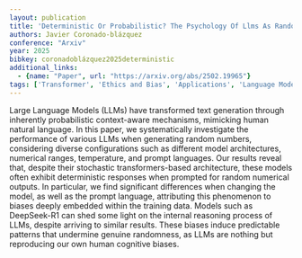 ```yaml
---
layout: publication
title: 'Deterministic Or Probabilistic? The Psychology Of Llms As Random Number Generators'
authors: Javier Coronado-blázquez
conference: "Arxiv"
year: 2025
bibkey: coronadoblázquez2025deterministic
additional_links:
  - {name: "Paper", url: "https://arxiv.org/abs/2502.19965"}
tags: ['Transformer', 'Ethics and Bias', 'Applications', 'Language Modeling', 'Model Architecture', 'Training Techniques', 'Pretraining Methods', 'Prompting']
---
```

Large Language Models (LLMs) have transformed text generation through
inherently probabilistic context-aware mechanisms, mimicking human natural
language. In this paper, we systematically investigate the performance of
various LLMs when generating random numbers, considering diverse configurations
such as different model architectures, numerical ranges, temperature, and
prompt languages. Our results reveal that, despite their stochastic
transformers-based architecture, these models often exhibit deterministic
responses when prompted for random numerical outputs. In particular, we find
significant differences when changing the model, as well as the prompt
language, attributing this phenomenon to biases deeply embedded within the
training data. Models such as DeepSeek-R1 can shed some light on the internal
reasoning process of LLMs, despite arriving to similar results. These biases
induce predictable patterns that undermine genuine randomness, as LLMs are
nothing but reproducing our own human cognitive biases.
